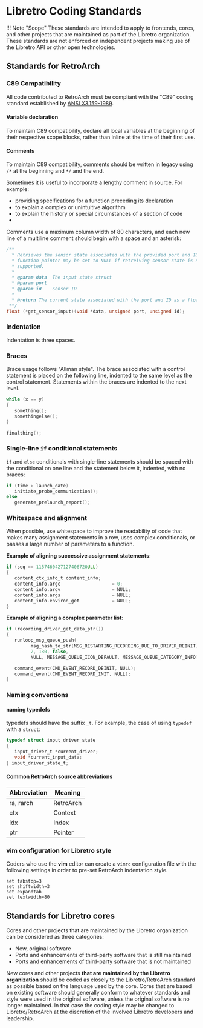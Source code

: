 # Libretro Coding Standards

!!! Note "Scope"
    These standards are intended to apply to frontends, cores, and other projects that are maintained as part of the Libretro organization. These standards are not enforced on independent projects making use of the Libretro API or other open technologies.

## Standards for RetroArch

### C89 Compatibility

All code contributed to RetroArch must be compliant with the "C89" coding standard established by [ANSI X3.159-1989](https://web.archive.org/web/20110306044509/http://flash-gordon.me.uk/ansi.c.txt).

####  Variable declaration
To maintain C89 compatibility, declare all local variables at the beginning of their respective scope blocks, rather than inline at the time of their first use.

#### Comments
To maintain C89 compatibility, comments should be written in legacy using `/*` at the beginning and `*/` and the end.

Sometimes it is useful to incorporate a lengthy comment in source. For example:
 - providing specifications for a function preceding its declaration
 - to explain a complex or unintuitive algorithm
 - to explain the history or special circumstances of a section of code
 - 

Comments use a maximum column width of 80 characters, and each new line of a multiline comment should begin with a space and an asterisk:

```c
/**
  * Retrieves the sensor state associated with the provided port and ID. This
  * function pointer may be set to NULL if retreiving sensor state is not
  * supported.
  * 
  * @param data  The input state struct
  * @param port
  * @param id    Sensor ID
  * 
  * @return The current state associated with the port and ID as a float
 **/
float (*get_sensor_input)(void *data, unsigned port, unsigned id);
```

### Indentation

Indentation is three spaces.

### Braces

Brace usage follows "Allman style". The brace associated with a control statement is placed on the following line, indented to the same level as the control statement. Statements within the braces are indented to the next level.

```c
while (x == y)
{
   something();
   somethingelse();
}

finalthing();
```

### Single-line `if` conditional statements

`if` and `else` conditionals with single-line statements should be spaced with the conditional on one line and the statement below it, indented, with no braces:

```c
if (time > launch_date)
   initiate_probe_communication();
else
   generate_prelaunch_report();
```

### Whitespace and alignment

When possible, use whitespace to improve the readability of code that makes many assignment statements in a row, uses complex conditionals, or passes a large number of parameters to a function.

**Example of aligning successive assignment statements**:

```c
if (seq == 1157460427127406720ULL)
{
   content_ctx_info_t content_info;
   content_info.argc                   = 0;
   content_info.argv                   = NULL;
   content_info.args                   = NULL;
   content_info.environ_get            = NULL;
}
```

**Example of aligning a complex parameter list**:

```c
if (recording_driver_get_data_ptr())
{
   runloop_msg_queue_push(
         msg_hash_to_str(MSG_RESTARTING_RECORDING_DUE_TO_DRIVER_REINIT),
         2, 180, false,
         NULL, MESSAGE_QUEUE_ICON_DEFAULT, MESSAGE_QUEUE_CATEGORY_INFO);

   command_event(CMD_EVENT_RECORD_DEINIT, NULL);
   command_event(CMD_EVENT_RECORD_INIT, NULL);
}
```

### Naming conventions

#### naming typedefs
typedefs should have the suffix `_t`. For example, the case of using `typedef` with a `struct`:

```c
typedef struct input_driver_state
{
   input_driver_t *current_driver;
   void *current_input_data;
} input_driver_state_t;
```

#### Common RetroArch source abbreviations

| Abbreviation  | Meaning        |
| ------------- | -------------- |
| ra, rarch     | RetroArch      |
| ctx           | Context        |
| idx           | Index          |
| ptr           | Pointer        |


### vim configuration for Libretro style

Coders who use the **vim** editor can create a `vimrc` configuration file with the following settings in order to pre-set RetroArch indentation style.

```
set tabstop=3
set shiftwidth=3
set expandtab
set textwidth=80
```

## Standards for Libretro cores

Cores and other projects that are maintained by the Libretro organization can be considered as three categories:

  * New, original software
  * Ports and enhancements of third-party software that is still maintained
  * Ports and enhancements of third-party software that is not maintained

New cores and other projects **that are maintained by the Libretro organization** should be coded as closely to the Libretro/RetroArch standard as possible based on the language used by the core. Cores that are based on existing software should generally conform to whatever standards and style were used in the original software, unless the original software is no longer maintained. In that case the coding style may be changed to Libretro/RetroArch at the discretion of the involved Libretro developers and leadership.
